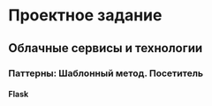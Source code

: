 # Проектное задание
## Облачные сервисы и технологии
### Паттерны: Шаблонный метод. Посетитель
#### Flask
